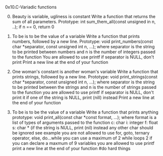 0x10.C-Variadic functions

0. Beauty is variable, ugliness is constant
Write a function that returns the sum of all parameters.
	Prototype: int sum_them_all(const unsigned in n, ..);
	if n == 0, return 0

1. To be is to be the value of a variable
Write a function that prints numbers, followed by a new line.
	Prototype: void print_numbers(const char *separator, const unsigned int n, ...);
	where separator is the string to be printed between numbers
	and n is the number of integers passed to the function
	You are allowed to use printf
	if separator is NULL, don't print
	Print a new line at the end of your function

2. One woman's constant is another woman's variable
Write a function that prints strings, followed by a new line.
	Prototype: void print_strings(const char *separator, const unsigned int n, ...);
	where separator is the string to be printed between the strings
	and n is the number of strings passed to the function
	you are allowed to use printf
	if separator is NULL, don't print it
	if one of the string is NULL, print (nill) instead
	Print a new line at the end of your function
3. To be is to be the value of a variable
Write a function that prints anything
	prototype: void print_all(const char *const format, ...);
	where format is a list of types of arguments passed to the function
		c: char
		i: integer
		f: float
		s: char * (if the string is NULL, print (nil) instead
		any other char should be ignored
		see example
	you are not allowed to use for, goto, ternary operator, else, do...while
	you can use a maximum of
		2 while loops
		2 if
	you can declare a maxmum of 9 variables
	you are allowed to use printf
	print a new line at the end of your function
#do hard things
